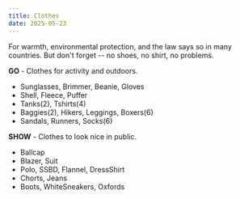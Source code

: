 ```yaml
---
title: Clothes
date: 2025-05-23
---
```

For warmth, environmental protection, and the law says so in many countries. But don't forget -- no shoes, no shirt, no problems.

**GO** - Clothes for activity and outdoors.
- Sunglasses, Brimmer, Beanie, Gloves
- Shell, Fleece, Puffer
- Tanks(2), Tshirts(4)
- Baggies(2), Hikers, Leggings, Boxers(6)
- Sandals, Runners, Socks(6)

**SHOW** - Clothes to look nice in public.
- Ballcap
- Blazer, Suit
- Polo, SSBD, Flannel, DressShirt
- Chorts, Jeans
- Boots, WhiteSneakers, Oxfords
